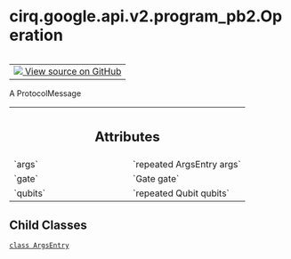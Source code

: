 <div itemscope itemtype="http://developers.google.com/ReferenceObject">
<meta itemprop="name" content="cirq.google.api.v2.program_pb2.Operation" />
<meta itemprop="path" content="Stable" />
<meta itemprop="property" content="ArgsEntry"/>
</div>

# cirq.google.api.v2.program_pb2.Operation

<!-- Insert buttons and diff -->

<table class="tfo-notebook-buttons tfo-api" align="left">

<td>
  <a target="_blank" href="https://github.com/quantumlib/cirq/tree/master/cirq/google/api/v2/program.proto">
    <img src="https://www.tensorflow.org/images/GitHub-Mark-32px.png" />
    View source on GitHub
  </a>
</td>
</table>



A ProtocolMessage

<!-- Placeholder for "Used in" -->




<!-- Tabular view -->
 <table class="responsive fixed orange">
<colgroup><col width="214px"><col></colgroup>
<tr><th colspan="2"><h2 class="add-link">Attributes</h2></th></tr>

<tr>
<td>
`args`
</td>
<td>
`repeated ArgsEntry args`
</td>
</tr><tr>
<td>
`gate`
</td>
<td>
`Gate gate`
</td>
</tr><tr>
<td>
`qubits`
</td>
<td>
`repeated Qubit qubits`
</td>
</tr>
</table>



## Child Classes
[`class ArgsEntry`](../../../../../cirq/google/api/v2/program_pb2/Operation/ArgsEntry.md)

